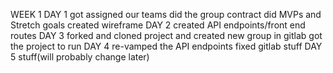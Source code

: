 
WEEK 1
    DAY 1
        got assigned our teams
        did the group contract
        did MVPs and Stretch goals
        created wireframe
    DAY 2
        created API endpoints/front end routes
    DAY 3
        forked and cloned project and created new group in gitlab
        got the project to run
    DAY 4
        re-vamped the API endpoints
        fixed gitlab stuff
    DAY 5
        stuff(will probably change later)